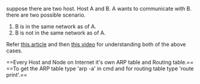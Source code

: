 
suppose there are two host. Host A and B. A wants to communicate with B. there are two possible scenario.

1. B is in the same network as of A.
2. B is not in the same network as of A.


Refer [this article](https://www.practicalnetworking.net/series/packet-traveling/key-players/)  and then [this video](https://youtu.be/rYodcvhh7b8?si=BvlOiMJKUAfd_4tO) for understanding both of the above cases.


==Every Host and Node on Internet it's own ARP table and Routing table.==
==To get the ARP table type 'arp -a' in cmd and for routing table type 'route print'.==